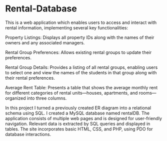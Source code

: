 # Rental-Database

This is a web application which enables users to access and interact with rental information, implementing several key functionalities:
  
  Property Listings: Displays all property IDs along with the names of their owners and any associated managers.
  
  Rental Group Preferences: Allows existing rental groups to update their preferences.
  
  Rental Group Details: Provides a listing of all rental groups, enabling users to select one and view the names of the students in that group along with their rental preferences.
  
  Average Rent Table: Presents a table that shows the average monthly rent for different categories of rental units—houses, apartments, and rooms—organized into three columns.

In this project I turned a previously created ER diagram into a relational schema using SQL. I created a MySQL database named rentalDB. The application consists of multiple web pages and is designed for user-friendly navigation. Relevant data is extracted by SQL queries and displayed in tables. The site incorporates basic HTML, CSS, and PHP, using PDO for database interactions.

